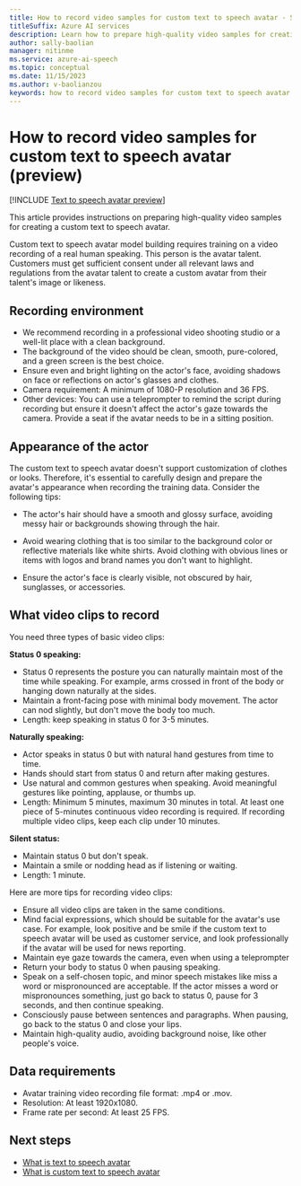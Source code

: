 ```yaml
---
title: How to record video samples for custom text to speech avatar - Speech service
titleSuffix: Azure AI services
description: Learn how to prepare high-quality video samples for creating a custom text to speech avatar
author: sally-baolian
manager: nitinme
ms.service: azure-ai-speech
ms.topic: conceptual
ms.date: 11/15/2023
ms.author: v-baolianzou
keywords: how to record video samples for custom text to speech avatar
---
```


# How to record video samples for custom text to speech avatar (preview)

[!INCLUDE [Text to speech avatar preview](../../includes/text-to-speech-avatar-preview.md)]

This article provides instructions on preparing high-quality video samples for creating a custom text to speech avatar.

Custom text to speech avatar model building requires training on a video recording of a real human speaking. This person is the avatar talent. Customers must get sufficient consent under all relevant laws and regulations from the avatar talent to create a custom avatar from their talent's image or likeness.

## Recording environment

- We recommend recording in a professional video shooting studio or a well-lit place with a clean background.
- The background of the video should be clean, smooth, pure-colored, and a green screen is the best choice.
- Ensure even and bright lighting on the actor's face, avoiding shadows on face or reflections on actor's glasses and clothes.
- Camera requirement: A minimum of 1080-P resolution and 36 FPS.
- Other devices: You can use a teleprompter to remind the script during recording but ensure it doesn't affect the actor's gaze towards the camera. Provide a seat if the avatar needs to be in a sitting position.

## Appearance of the actor

The custom text to speech avatar doesn't support customization of clothes or looks. Therefore, it's essential to carefully design and prepare the avatar's appearance when recording the training data. Consider the following tips:

- The actor's hair should have a smooth and glossy surface, avoiding messy hair or backgrounds showing through the hair.

- Avoid wearing clothing that is too similar to the background color or reflective materials like white shirts. Avoid clothing with obvious lines or items with logos and brand names you don't want to highlight.

- Ensure the actor's face is clearly visible, not obscured by hair, sunglasses, or accessories.

## What video clips to record

You need three types of basic video clips:

**Status 0 speaking:**
   - Status 0 represents the posture you can naturally maintain most of the time while speaking. For example, arms crossed in front of the body or hanging down naturally at the sides. 
   - Maintain a front-facing pose with minimal body movement. The actor can nod slightly, but don't move the body too much.
   - Length: keep speaking in status 0 for 3-5 minutes.

**Naturally speaking:**
   - Actor speaks in status 0 but with natural hand gestures from time to time.
   - Hands should start from status 0 and return after making gestures.
   - Use natural and common gestures when speaking. Avoid meaningful gestures like pointing, applause, or thumbs up.
   - Length: Minimum 5 minutes, maximum 30 minutes in total. At least one piece of 5-minutes continuous video recording is required. If recording multiple video clips, keep each clip under 10 minutes.

**Silent status:**
   - Maintain status 0 but don't speak.
   - Maintain a smile or nodding head as if listening or waiting.
   - Length: 1 minute.

Here are more tips for recording video clips:

- Ensure all video clips are taken in the same conditions.
- Mind facial expressions, which should be suitable for the avatar's use case. For example, look positive and be smile if the custom text to speech avatar will be used as customer service, and look professionally if the avatar will be used for news reporting.
- Maintain eye gaze towards the camera, even when using a teleprompter
- Return your body to status 0 when pausing speaking.
- Speak on a self-chosen topic, and minor speech mistakes like miss a word or mispronounced are acceptable. If the actor misses a word or mispronounces something, just go back to status 0, pause for 3 seconds, and then continue speaking.
- Consciously pause between sentences and paragraphs. When pausing, go back to the status 0  and close your lips.
- Maintain high-quality audio, avoiding background noise, like other people's voice.

## Data requirements

- Avatar training video recording file format: .mp4 or .mov.
- Resolution: At least 1920x1080.
- Frame rate per second: At least 25 FPS.

## Next steps

* [What is text to speech avatar](what-is-text-to-speech-avatar.md)
* [What is custom text to speech avatar](what-is-custom-tts-avatar.md)
